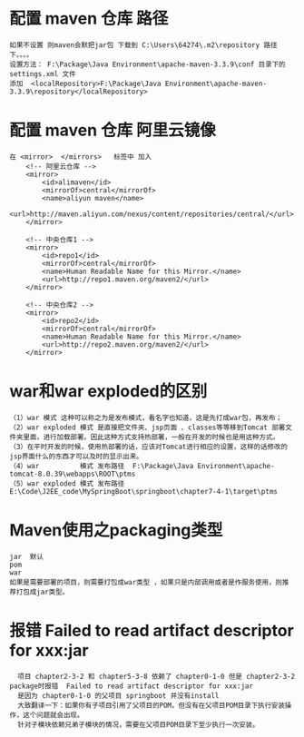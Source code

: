 #  配置 maven 仓库 路径  
    如果不设置 则maven会默把jar包 下载到 C:\Users\64274\.m2\repository 路径下。。。。
    设置方法： F:\Package\Java Environment\apache-maven-3.3.9\conf 目录下的 settings.xml 文件
    添加  <localRepository>F:\Package\Java Environment\apache-maven-3.3.9\repository</localRepository> 
    
    
#  配置 maven 仓库  阿里云镜像  
    在 <mirror>  </mirrors>   标签中 加入 
        <!-- 阿里云仓库 -->
        <mirror>
            <id>alimaven</id>
            <mirrorOf>central</mirrorOf>
            <name>aliyun maven</name>
            <url>http://maven.aliyun.com/nexus/content/repositories/central/</url>
        </mirror>
    
        <!-- 中央仓库1 -->
        <mirror>
            <id>repo1</id>
            <mirrorOf>central</mirrorOf>
            <name>Human Readable Name for this Mirror.</name>
            <url>http://repo1.maven.org/maven2/</url>
        </mirror>
    
        <!-- 中央仓库2 -->
        <mirror>
            <id>repo2</id>
            <mirrorOf>central</mirrorOf>
            <name>Human Readable Name for this Mirror.</name>
            <url>http://repo2.maven.org/maven2/</url>
        </mirror>
        
# war和war exploded的区别 
    （1）war 模式 这种可以称之为是发布模式，看名字也知道，这是先打成war包，再发布；
    （2）war exploded 模式 是直接把文件夹、jsp页面 、classes等等移到Tomcat 部署文件夹里面，进行加载部署。因此这种方式支持热部署，一般在开发的时候也是用这种方式。
    （3）在平时开发的时候，使用热部署的话，应该对Tomcat进行相应的设置，这样的话修改的jsp界面什么的东西才可以及时的显示出来。
    （4）war          模式 发布路径  F:\Package\Java Environment\apache-tomcat-8.0.39\webapps\ROOT\ptms
    （5）war exploded 模式 发布路径  E:\Code\J2EE_code\MySpringBoot\springboot\chapter7-4-1\target\ptms
    
    
# Maven使用之packaging类型
    jar  默认
    pom
    war
    如果是需要部署的项目，则需要打包成war类型 ，如果只是内部调用或者是作服务使用，则推荐打包成jar类型。


# 报错 Failed to read artifact descriptor for xxx:jar  
      项目 chapter2-3-2 和 chapter5-3-8 依赖了 chapter0-1-0 但是 chapter2-3-2 package时报错  Failed to read artifact descriptor for xxx:jar 
      是因为 chapter0-1-0 的父项目 springboot 并没有install
      大致翻译一下：如果你有子项目引用了父项目的POM，但没有在父项目POM目录下执行安装操作，这个问题就会出现。
      针对子模块依赖兄弟子模块的情况，需要在父项目POM目录下至少执行一次安装。